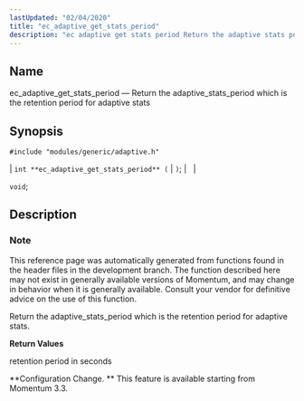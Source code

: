 ```yaml
---
lastUpdated: "02/04/2020"
title: "ec_adaptive_get_stats_period"
description: "ec adaptive get stats period Return the adaptive stats period which is the retention period for adaptive stats int ec adaptive get stats period void This reference page was automatically generated from functions found in the header files in the development branch The function described here may not exist in..."
---
```


<a name="apis.ec_adaptive_get_stats_period"></a> 
## Name

ec_adaptive_get_stats_period — Return the adaptive_stats_period which is the retention period for adaptive stats

## Synopsis

`#include "modules/generic/adaptive.h"`

| `int **ec_adaptive_get_stats_period** (` | `)`; |   |

`void`;<a name="idp46654720"></a> 
## Description

### Note

This reference page was automatically generated from functions found in the header files in the development branch. The function described here may not exist in generally available versions of Momentum, and may change in behavior when it is generally available. Consult your vendor for definitive advice on the use of this function.

Return the adaptive_stats_period which is the retention period for adaptive stats.

**<a name="idp46657520"></a> Return Values**

retention period in seconds

**Configuration Change. ** This feature is available starting from Momentum 3.3.